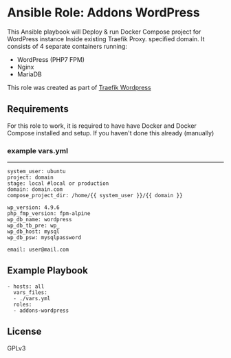 Ansible Role: Addons WordPress
=========

This Ansible playbook will Deploy & run Docker Compose project for WordPress instance Inside existing Traefik Proxy.
specified domain. It consists of 4 separate containers running:
* WordPress (PHP7 FPM)
* Nginx 
* MariaDB

This role was created as part of [Traefik Wordpress](https://github.com/doko89/traefik-wordpress)

Requirements
------------

For this role to work, it is required to have have Docker and Docker Compose installed and setup. If you haven't done this already (manually)


### example vars.yml
--------------------

```
system_user: ubuntu
project: domain
stage: local #local or production
domain: domain.com      
compose_project_dir: /home/{{ system_user }}/{{ domain }}

wp_version: 4.9.6
php_fmp_version: fpm-alpine
wp_db_name: wordpress
wp_db_tb_pre: wp_
wp_db_host: mysql
wp_db_psw: mysqlpassword

email: user@mail.com
```


Example Playbook
----------------

```
- hosts: all
  vars_files:
  - ./vars.yml
  roles:
  - addons-wordpress

```

License
-------

GPLv3
